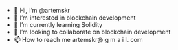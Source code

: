 - 👋 Hi, I’m @artemskr
- 👀 I’m interested in blockchain development
- 🌱 I’m currently learning Solidity
- 💞️ I’m looking to collaborate on blockchain development
- 📫 How to reach me artemskr@ g m a i l. com

<!---
artemskr/artemskr is a ✨ special ✨ repository because its `README.md` (this file) appears on your GitHub profile.
You can click the Preview link to take a look at your changes.
--->
